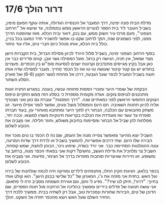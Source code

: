 # דרור הולך 17/6

מדלת הבית פונה ימינה, דרך המעבר אל הכנסייה הגדולה, אותה עוקף הפעם מימין, בשביל העובר ליד בית הספר לנערים הראשון ממש בממלכה, עד שיוצא אל ״הרחוב הצפוני״, פעם מרכז עיר השוק ממש, עם בנק, דואר ובית הכלא. מאז שהוסטה הדרך ממנו, לפני כשמונים שנה, הפך לרחוב שקט בו אפשר להשכיר חדר כמעט בכל בניין, כולל בית הכלא, אותו מנהל כיום חברי טים, אליו עוד נחזור.

בסוף הרחוב הצפוני ימינה, בשביל סלול היורד לכיוון מסילת הברזל, בית הקברות הישן מצד שמאל, אין חניה, הגישה רק ברגל. מעל המסילה גשר אבן. קווים סדירים כבר אין כאן אבל בקיץ מגייסים מתנדבים וקרונות ישנים לנסיעות סופ״ש בין הכפרים. פעמיים בחודש יש גם קטר קיטור שעושה טו-טו ואז כל הכפר מחייך. מעבר למסילה שדה אותו חוצה בשביל המוביל לכפר שעל הגבעה, דרכו אל מתחת לגשר הקטן (6-6) ואל פארק הסלע השחור.

הבקתה של שומרי היער ומוכרי המפות פתוחה עכשיו, בעונה. במגרש החניה זוגות מתכוננים לטיפוס צוקים. אגדה מקומית מספרת כי בסלע הזה ממש התקיים טיפוס הצוקים החופשי הראשון לפני כמאתיים שנה. ״דרך הפסגות״ עוברת גם כאן ואני מצטרף אליה לכיוון תחנות השאיבה. חם היום והמסלול מוצל ונעים, אפשר לומר אפילו מיוער. זוג משחק מחבואים עם הכלבה, הבחור רץ לתוך היער ומתחבא מאחורי עץ, בעוד חברתו סופרת עד עשר ואז מעודדת את הכלבה בקריאות תינוקיות משהו למוצאו. וככה יחד, מפלחות להן שביל אל הבחור ומסיימות בחיבוק משולש, וחוזר חלילה. אני מַגְבִיהַּ את הכובע לשלום.

השביל יוצא מהיער ומאפשר צפייה מטה אל העמק, שם נח לו הכפר בו טים מוכר את הבירה שלו היום. שתי דרכים אפשריות, להמשיך בשביל או לרדת דרך שדות המרעה, עונה ההמלטות הסתיימה כבר. אני יורד בשדה, שיפוע ניכר, הבוהן לוחצת, שמש קופחת, השביל צר מלהכיל את גדילת העשב, נחשים? דקות ואני בפאתי הכפר מטה, ברחוב צר ומשופע. זוג תיירות שוויצריות סוחבות מזוודות בדרך אל הצימר, מזיעות. אני מַגְבִיהַּ את הכובע לשלום.

בכפר בלאגן. חגיגות הקיץ החלו, מתנפחים לילדים ומוזיקה חיה לכמה שולחנות של בירה ועל האש. בחזית אני מזהה את ג׳ו, המארגן של ״כל שלישי בבנק הישן״. הוא קולט אותי בחיוך: ״דרור!, תיתן לנו שיר?״. מזיע לי וחם, וגם אווירת השמחה מסביב זרה לי פתאום. אני עושה תנועה של פדלים בידיים וממשיך בהליכה אל הרחבה מול חנות הספרים, שם הדוכן של טים, הבירות שחורות ונמכרות טוב, אבל רק לשתיה בבית. ממשיך ללכת דרך החזיר השלם שעל האש ויוצא מהכפר חזרה אל השקט. הולך.
